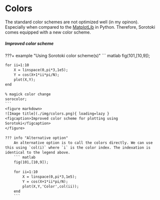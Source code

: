 # Colors

The standard color schemes are not optimized well (in my opinon). Especially when compared to the [MatplotLib](https://matplotlib.org/) in Python. Therefore, Sorotoki comes equipped with a new color scheme.

##### Improved color scheme

???+ example "Using Sorotoki color scheme(s)"
    ``` matlab
    fig(101,[10,9]);

    for ii=1:10
        X = linspace(0,pi*3,1e5);
        Y = cos(X+1*ii*pi/N);
        plot(X,Y);
    end

    % magick color change
    sorocolor;
    ```
    <figure markdown>
    ![Image title](./img/colors.png){ loading=lazy }
    <figcaption>Improved color scheme for plotting using Sorotoki</figcaption>
    </figure>

    ??? info "Alternative option"
        An alternative option is to call the colors directly. We can use this using `col(i)` where `i` is the color index. The indexation is identical to the legend above.
        ``` matlab
        fig(101,[10,9]);

        for ii=1:10
            X = linspace(0,pi*3,1e5);
            Y = cos(X+1*ii*pi/N);
            plot(X,Y,'Color',col(ii));
        end
        ```
